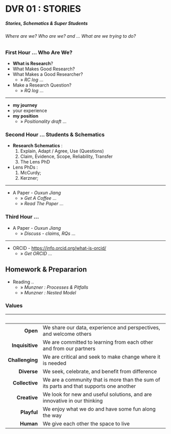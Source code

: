 # DVR 01 : STORIES

##### Stories, Schematics & Super Students

###### Where are we? Who are we? and ... What are we trying to do?


### First Hour ... Who Are We?

* **What is Research**?
* What Makes Good Research?
* What Makes a Good Researcher?
  * » _RC log_ ...
* Make a Research Question?
  * » _RQ log_ ...
 
---

* **my journey**
* your experience
* **my position**
  * » _Positionality draft_ ...


### Second Hour ... Students & Schematics

* **Research Schematics** :
   1. Explain, Adapt / Agree, Use (Questions) 
   1. Claim, Evidence, Scope, Reliability, Transfer
   2. The Lens PhD
* Lens PhDs :
   1. McCurdy;
   2. Kerzner;

---

* A Paper - _Ouxun Jiang_
  * » _Get A Coffee_ ...
  * » _Read The Paper_ ...


### Third Hour ...

* A Paper - _Ouxun Jiang_
  * » _Discuss - claims, RQs_ ...

---

* ORCID - https://info.orcid.org/what-is-orcid/
  * » _Get ORCID_ ...


## Homework &amp; Prepararion

* Reading ..
  * » _Munzner : Processes &amp; Pitfalls_
  * » _Munzner : Nested Model_


<!--- HTML / CSS--->

<link rel="stylesheet" href="https://jsndyks.github.io/diverse-cdt/css/plan.css">

<!-- 
## Slides

- hopes
- values - human preparation : efficiency, sustainability, effectiveness
- andrienko
- Steph's plan
- Lens
- squiggle
 -->

### Values
| &nbsp; | &nbsp;                 |
|   -:| -                    |
|**Open** | We share our data, experience and perspectives, and welcome others|
|**Inquisitive** |  We are committed to learning from each other and from our partners |
|**Challenging** | We are critical and seek to make change where it is needed|
|**Diverse** | We seek, celebrate, and benefit from difference |
|**Collective** | We are a community that is more than the sum of its parts and that supports one another|
|**Creative** | We look for new and useful solutions, and are innovative in our thinking |
|**Playful** | We enjoy what we do and have some fun along the way|
|**Human** | We give each other the space to live|